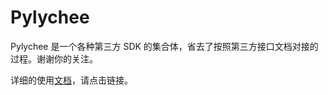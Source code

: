 # Pylychee
Pylychee 是一个各种第三方 SDK 的集合体，省去了按照第三方接口文档对接的过程。谢谢你的关注。

详细的使用[文档](https://pylychee.readthedocs.io/zh_CN/latest/)，请点击链接。
